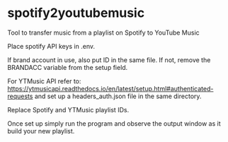 # spotify2youtubemusic
Tool to transfer music from a playlist on Spotify to YouTube Music

Place spotify API keys in .env. 

If brand account in use, also put ID in the same file. If not, remove the BRANDACC variable from the setup field.

For YTMusic API refer to: https://ytmusicapi.readthedocs.io/en/latest/setup.html#authenticated-requests and set up a headers_auth.json file in the same directory.

Replace Spotify and YTMusic playlist IDs.

Once set up simply run the program and observe the output window as it build your new playlist.
